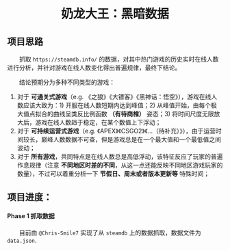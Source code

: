 <h1 style="text-align: center;">奶龙大王：黑暗数据</h1>

## 项目思路

&emsp;&emsp;抓取 `https://steamdb.info/` 的数据，对其中热门游戏的历史实时在线人数进行分析，并针对游戏在线人数变化得出普遍规律，最终下结论。

&emsp;&emsp;结论预期分为多种不同类型的游戏：

1. 对于 __可通关式游戏__（e.g. 《之狼》《大镖客》《黑神话：悟空》），游戏在线人数应该大致为：1) 开服在线人数短期内达到峰值；2) 从峰值开始，由每个极大值点拟合的曲线呈类反比例函数 __（有待商榷）__ 姿态；3) 将时间尺度无限放大后，游戏在线人数趋于稳定，在某个数值上下浮动；
2. 对于 __可持续运营式游戏__（e.g. 《APEX》《CSGO2》《...（待补充）》），由于运营时间较长，巅峰人数数据不可查，但是游戏总是在一个最大值和一个最低值之间波动；
3. 对于 __所有游戏__，共同特点是在线人数总是高低浮动，该特征反应了玩家的普遍作息规律（注意 __不同地区时差的不同__，从这一点还能反映不同地区游戏玩家的数量），不过可以着重分析一下 __节假日、周末或者版本更新等__ 特殊时间；

## 项目进度：

#### Phase 1 抓取数据

&emsp;&emsp;目前由 `@Chris-Smile7` 实现了从 `steamdb` 上的数据抓取，数据文件为 `data.json`.